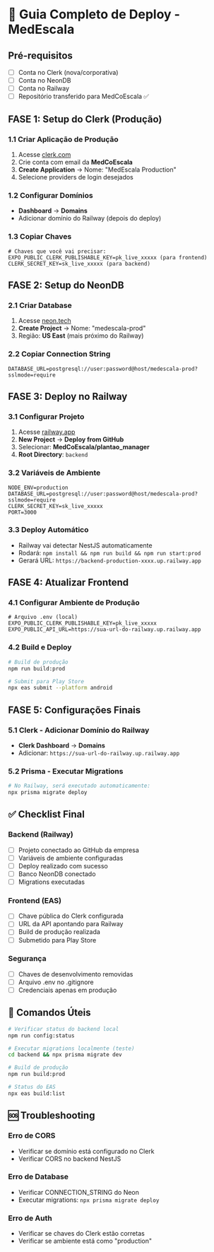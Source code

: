 # 🚀 Guia Completo de Deploy - MedEscala

## Pré-requisitos

- [ ] Conta no Clerk (nova/corporativa)
- [ ] Conta no NeonDB
- [ ] Conta no Railway
- [ ] Repositório transferido para MedCoEscala ✅

## FASE 1: Setup do Clerk (Produção)

### 1.1 Criar Aplicação de Produção

1. Acesse [clerk.com](https://clerk.com)
2. Crie conta com email da **MedCoEscala**
3. **Create Application** → Nome: "MedEscala Production"
4. Selecione providers de login desejados

### 1.2 Configurar Domínios

- **Dashboard** → **Domains**
- Adicionar domínio do Railway (depois do deploy)

### 1.3 Copiar Chaves

```env
# Chaves que você vai precisar:
EXPO_PUBLIC_CLERK_PUBLISHABLE_KEY=pk_live_xxxxx (para frontend)
CLERK_SECRET_KEY=sk_live_xxxxx (para backend)
```

## FASE 2: Setup do NeonDB

### 2.1 Criar Database

1. Acesse [neon.tech](https://neon.tech)
2. **Create Project** → Nome: "medescala-prod"
3. Região: **US East** (mais próximo do Railway)

### 2.2 Copiar Connection String

```env
DATABASE_URL=postgresql://user:password@host/medescala-prod?sslmode=require
```

## FASE 3: Deploy no Railway

### 3.1 Configurar Projeto

1. Acesse [railway.app](https://railway.app)
2. **New Project** → **Deploy from GitHub**
3. Selecionar: **MedCoEscala/plantao_manager**
4. **Root Directory**: `backend`

### 3.2 Variáveis de Ambiente

```env
NODE_ENV=production
DATABASE_URL=postgresql://user:password@host/medescala-prod?sslmode=require
CLERK_SECRET_KEY=sk_live_xxxxx
PORT=3000
```

### 3.3 Deploy Automático

- Railway vai detectar NestJS automaticamente
- Rodará: `npm install && npm run build && npm run start:prod`
- Gerará URL: `https://backend-production-xxxx.up.railway.app`

## FASE 4: Atualizar Frontend

### 4.1 Configurar Ambiente de Produção

```env
# Arquivo .env (local)
EXPO_PUBLIC_CLERK_PUBLISHABLE_KEY=pk_live_xxxxx
EXPO_PUBLIC_API_URL=https://sua-url-do-railway.up.railway.app
```

### 4.2 Build e Deploy

```bash
# Build de produção
npm run build:prod

# Submit para Play Store
npx eas submit --platform android
```

## FASE 5: Configurações Finais

### 5.1 Clerk - Adicionar Domínio do Railway

- **Clerk Dashboard** → **Domains**
- Adicionar: `https://sua-url-do-railway.up.railway.app`

### 5.2 Prisma - Executar Migrations

```bash
# No Railway, será executado automaticamente:
npx prisma migrate deploy
```

## ✅ Checklist Final

### Backend (Railway)

- [ ] Projeto conectado ao GitHub da empresa
- [ ] Variáveis de ambiente configuradas
- [ ] Deploy realizado com sucesso
- [ ] Banco NeonDB conectado
- [ ] Migrations executadas

### Frontend (EAS)

- [ ] Chave pública do Clerk configurada
- [ ] URL da API apontando para Railway
- [ ] Build de produção realizada
- [ ] Submetido para Play Store

### Segurança

- [ ] Chaves de desenvolvimento removidas
- [ ] Arquivo .env no .gitignore
- [ ] Credenciais apenas em produção

## 🔧 Comandos Úteis

```bash
# Verificar status do backend local
npm run config:status

# Executar migrations localmente (teste)
cd backend && npx prisma migrate dev

# Build de produção
npm run build:prod

# Status do EAS
npx eas build:list
```

## 🆘 Troubleshooting

### Erro de CORS

- Verificar se domínio está configurado no Clerk
- Verificar CORS no backend NestJS

### Erro de Database

- Verificar CONNECTION_STRING do Neon
- Executar migrations: `npx prisma migrate deploy`

### Erro de Auth

- Verificar se chaves do Clerk estão corretas
- Verificar se ambiente está como "production"
